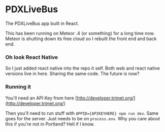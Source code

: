 # PDXLiveBus  

The PDXLiveBus app built in React.

This has been running on Meteor .4 (or something) for a long time now. Meteor is shutting down its free cloud so I rebuilt the front end and back end.

### Oh look React Native

So I just added react native into the repo it self. Both web and react native versions live in here.
Sharing the same code. The future is now?


### Running it

You'll need an API Key from here [http://developer.trimet.org/](http://developer.trimet.org/)

Then you'll need to run stuff with `APPID={APIKEYHERE} npm run dev`. Same goes for the server. Just needs to be on `process.env`. Why you care about this if you're not in Portland? Hell if I know.
